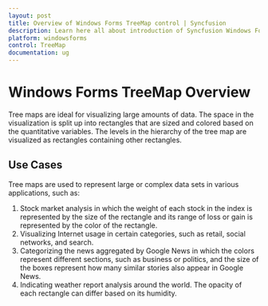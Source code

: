 ```yaml
---
layout: post
title: Overview of Windows Forms TreeMap control | Syncfusion
description: Learn here all about introduction of Syncfusion Windows Forms TreeMap control, its elements and more details.
platform: windowsforms
control: TreeMap 
documentation: ug
---
```


# Windows Forms TreeMap Overview

Tree maps are ideal for visualizing large amounts of data. The space in the visualization is split up into rectangles that are sized and colored based on the quantitative variables. The levels in the hierarchy of the tree map are visualized as rectangles containing other rectangles.

## Use Cases

Tree maps are used to represent large or complex data sets in various applications, such as:

1. Stock market analysis in which the weight of each stock in the index is represented by the size of the rectangle and its range of loss or gain is represented by the color of the rectangle.
2. Visualizing Internet usage in certain categories, such as retail, social networks, and search.
3. Categorizing the news aggregated by Google News in which the colors represent different sections, such as business or politics, and the size of the boxes represent how many similar stories also appear in Google News.
4. Indicating weather report analysis around the world. The opacity of each rectangle can differ based on its humidity.
